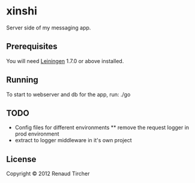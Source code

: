 # xinshi

Server side of my messaging app.

## Prerequisites

You will need [Leiningen][1] 1.7.0 or above installed.

[1]: https://github.com/technomancy/leiningen

## Running


To start to webserver and db for the app, run:
    ./go

## TODO

* Config files for different environments
** remove the request logger in prod environment
* extract to logger middleware in it's own project


## License

Copyright © 2012 Renaud Tircher
